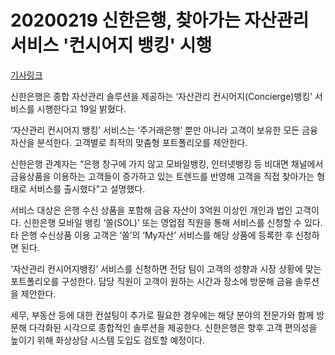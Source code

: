 # 20200219 신한은행, 찾아가는 자산관리 서비스 '컨시어지 뱅킹' 시행

[기사링크](http://www.businesskorea.co.kr/news/articleView.html?idxno=41549)



신한은행은 종합 자산관리 솔루션을 제공하는 ‘자산관리 컨시어지(Concierge)뱅킹’ 서비스를 시행한다고 19일 밝혔다.

‘자산관리 컨시어지 뱅킹’ 서비스는 ‘주거래은행’ 뿐만 아니라 고객이 보유한 모든 금융자산을 분석한다. 고객별로 최적의 맞춤형 포트폴리오를 제안한다.

신한은행 관계자는 “은행 창구에 가지 않고 모바일뱅킹, 인터넷뱅킹 등 비대면 채널에서 금융상품을 이용하는 고객들이 증가하고 있는 트렌드를 반영해 고객을 직접 찾아가는 형태로 서비스를 출시했다”고 설명했다.

서비스 대상은 은행 수신 상품을 포함해 금융 자산이 3억원 이상인 개인과 법인 고객이다. 신한은행 모바일 뱅킹 ‘쏠(SOL)’ 또는 영업점 직원을 통해 서비스를 신청할 수 있다. 타 은행 수신상품 이용 고객은 ‘쏠’의 ‘My자산’ 서비스를 해당 상품에 등록한 후 신청하면 된다.

‘자산관리 컨시어지뱅킹’ 서비스를 신청하면 전담 팀이 고객의 성향과 시장 상황에 맞는 포트폴리오를 구성한다. 담당 직원이 고객이 원하는 시간과 장소에 방문해 금융 솔루션을 제안한다.

세무, 부동산 등에 대한 컨설팅이 추가로 필요한 경우에는 해당 분야의 전문가와 함께 방문해 다각화된 시각으로 종합적인 솔루션을 제공한다. 신한은행은 향후 고객 편의성을 높이기 위해 화상상담 시스템 도입도 검토할 예정이다.